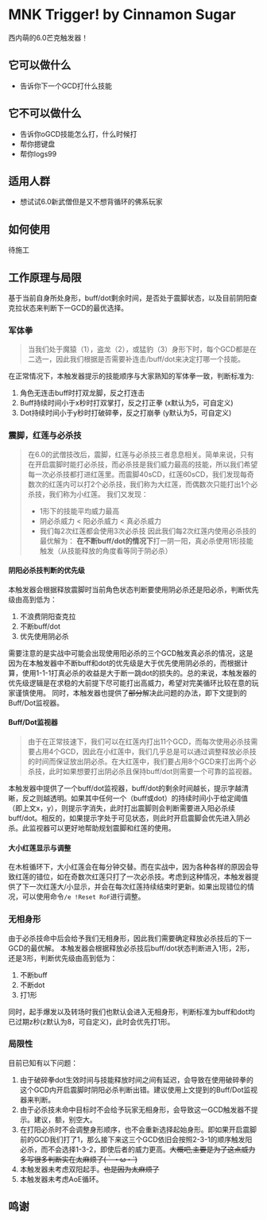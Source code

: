 # MNK Trigger! by Cinnamon Sugar
西内萌的6.0芒克触发器！
## 它可以做什么
- 告诉你下一个GCD打什么技能
## 它不可以做什么
- 告诉你oGCD技能怎么打，什么时候打
- 帮你摁键盘
- 帮你logs99
## 适用人群
- 想试试6.0新武僧但是又不想背循环的佛系玩家
## 如何使用
待施工
## 工作原理与局限
基于当前自身所处身形，buff/dot剩余时间，是否处于震脚状态，以及目前阴阳查克拉状态来判断下一GCD的最优选择。
### 军体拳
> 当我们处于魔猿（1），盗龙（2），或猛豹（3）身形下时，每个GCD都是在二选一，因此我们根据是否需要补连击/buff/dot来决定打哪一个技能。

在正常情况下，本触发器提示的技能顺序与大家熟知的军体拳一致，判断标准为:
1. 角色无连击buff时打双龙脚，反之打连击
2. Buff持续时间小于x秒时打双掌打，反之打正拳 (x默认为5，可自定义)
3. Dot持续时间小于y秒时打破碎拳，反之打崩拳 (y默认为5，可自定义)
### 震脚，红莲与必杀技
> 在6.0的武僧技改后，震脚，红莲与必杀技三者息息相关。简单来说，只有在开启震脚时能打必杀技，而必杀技是我们威力最高的技能，所以我们希望每一次必杀技都打进红莲里。而震脚40sCD，红莲60sCD，我们发现每奇数次的红莲内可以打2个必杀技，我们称为大红莲，而偶数次只能打出1个必杀技，我们称为小红莲。
> 我们又发现：
> - 1形下的技能平均威力最高
> - 阴必杀威力 < 阳必杀威力 < 真必杀威力
> - 我们每2次红莲都会使用3次必杀技
> 因此我们每2次红莲内使用必杀技的最优解为：
> **在不断buff/dot的情况下**打一阴一阳，真必杀使用1形技能触发（从技能释放的角度看等同于阴必杀）

#### 阴阳必杀技判断的优先级
本触发器会根据释放震脚时当前角色状态判断要使用阴必杀还是阳必杀，判断优先级由高到低为：
1. 不浪费阴阳查克拉
2. 不断buff/dot
3. 优先使用阴必杀

需要注意的是实战中可能会出现使用阳必杀的三个GCD触发真必杀的情况，这是因为在本触发器中不断buff和dot的优先级是大于优先使用阴必杀的，而根据计算，使用1-1-1打真必杀的收益是大于断一跳dot的损失的。总的来说，本触发器的优先级逻辑是在求稳的大前提下尽可能打出高威力，希望对完美循环比较在意的玩家谨慎使用。
同时，本触发器也提供了~~部分~~解决此问题的办法，即下文提到的Buff/Dot监视器。

#### Buff/Dot监视器
> 由于在正常技速下，我们可以在红莲内打出11个GCD，而每次使用必杀技需要占用4个GCD，因此在小红莲中，我们几乎总是可以通过调整释放必杀技的时间而保证放出阴必杀。在大红莲中，我们要占用8个GCD来打出两个必杀技，此时如果想要打出阴必杀且保持buff/dot则需要一个可靠的监视器。

本触发器中提供了一个buff/dot监视器，buff/dot的剩余时间越长，提示字越清晰，反之则越透明。如果其中任何一个（buff或dot）的持续时间小于给定阈值（即上文x，y），则提示字消失，此时打出震脚则会判断需要进入阳必杀续buff/dot。相反的，如果提示字处于可见状态，则此时开启震脚会优先进入阴必杀。此监视器可以更好地帮助规划震脚和红莲的使用。

#### 大小红莲显示与调整
在木桩循环下，大小红莲会在每分钟交替。而在实战中，因为各种各样的原因会导致红莲的错位，如在奇数次红莲只打了一次必杀技。考虑到这种情况，本触发器提供了下一次红莲大/小显示，并会在每次红莲持续结束时更新。如果出现错位的情况，可以使用命令`/e !Reset RoF`进行调整。

### 无相身形
由于必杀技命中后会给予我们无相身形，因此我们需要确定释放必杀技后的下一GCD的最优解。
本触发器会根据释放必杀技后buff/dot状态判断进入1形，2形，还是3形，判断优先级由高到低为：
1. 不断buff
2. 不断dot
3. 打1形

同时，起手爆发以及转场时我们也默认会进入无相身形，判断标准为buff和dot均已过期z秒(z默认为8，可自定义)，此时会优先打1形。

### 局限性
目前已知有以下问题：
1. 由于破碎拳dot生效时间与技能释放时间之间有延迟，会导致在使用破碎拳的这个GCD内开启震脚时阴阳必杀判断出错。建议使用上文提到的Buff/Dot监视器来判断。
2. 由于必杀技未命中目标时不会给予玩家无相身形，会导致这一GCD触发器不提示。建议，额，别空大。
3. 在打阳必杀时不会调整身形顺序，也不会重新选择起始身形。即如果开启震脚前的GCD我们打了1，那么接下来这三个GCD依旧会按照2-3-1的顺序触发阳必杀，而不会选择1-3-2，即使后者的威力更高。~~大概吧,主要是为了这点威力多写很多判断实在太麻烦了(｀・ω・´)~~
4. 本触发器未考虑双阳起手。~~也是因为太麻烦了~~
5. 本触发器未考虑AoE循环。

## 鸣谢
